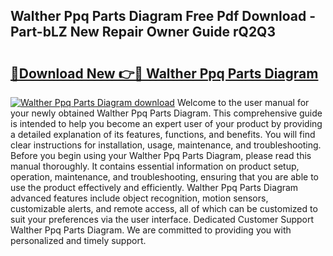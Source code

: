 ## Walther Ppq Parts Diagram Free Pdf Download - Part-bLZ New Repair Owner Guide rQ2Q3

# <h2><a href="http://dfrv6j.blite.top/?on=Walther+Ppq+Parts+Diagram">🔗Download New 👉🔴 Walther Ppq Parts Diagram</a></h2>

[![Walther Ppq Parts Diagram download](https://i.imgur.com/lujVjoI.png)](http://dfrv6j.blite.top/?on=Walther+Ppq+Parts+Diagram)
Welcome to the user manual for your newly obtained Walther Ppq Parts Diagram. This comprehensive guide is intended to help you become an expert user of your product by providing a detailed explanation of its features, functions, and benefits. You will find clear instructions for installation, usage, maintenance, and troubleshooting. Before you begin using your Walther Ppq Parts Diagram, please read this manual thoroughly. It contains essential information on product setup, operation, maintenance, and troubleshooting, ensuring that you are able to use the product effectively and efficiently. Walther Ppq Parts Diagram advanced features include object recognition, motion sensors, customizable alerts, and remote access, all of which can be customized to suit your preferences via the user interface. Dedicated Customer Support Walther Ppq Parts Diagram. We are committed to providing you with personalized and timely support.
